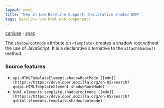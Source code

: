 ```yaml
---
layout: post
title: "New in Low Baseline Support: Declarative shadow DOM"
tags: baseline-low html web-components
---
```


[caniuse](https://caniuse.com/?search=declarative-shadow-dom) · [spec](https://html.spec.whatwg.org/multipage/scripting.html#attr-template-shadowrootmode)

The `shadowrootmode` attribute on `<template>` creates a shadow root without the use of JavaScript. It is a declarative alternative to the `attachShadow()` method.

### Source features

- ``api.HTMLTemplateElement.shadowRootMode [[mdn]](https://https://developer.mozilla.org/en-US/search?q=api.HTMLTemplateElement.shadowRootMode)``
- ``html.elements.template.shadowrootmode [[mdn]](https://https://developer.mozilla.org/en-US/search?q=html.elements.template.shadowrootmode)``
